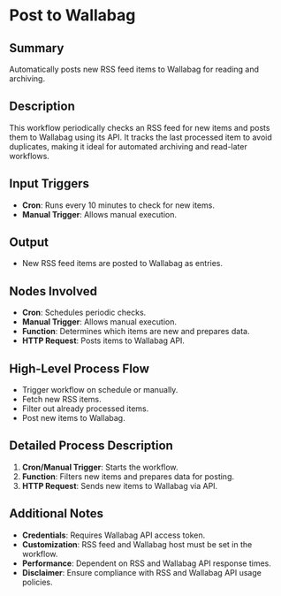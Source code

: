 # Post to Wallabag

## Summary
Automatically posts new RSS feed items to Wallabag for reading and archiving.

## Description
This workflow periodically checks an RSS feed for new items and posts them to Wallabag using its API. It tracks the last processed item to avoid duplicates, making it ideal for automated archiving and read-later workflows.

## Input Triggers
- **Cron**: Runs every 10 minutes to check for new items.
- **Manual Trigger**: Allows manual execution.

## Output
- New RSS feed items are posted to Wallabag as entries.

## Nodes Involved
- **Cron**: Schedules periodic checks.
- **Manual Trigger**: Allows manual execution.
- **Function**: Determines which items are new and prepares data.
- **HTTP Request**: Posts items to Wallabag API.

## High-Level Process Flow
- Trigger workflow on schedule or manually.
- Fetch new RSS items.
- Filter out already processed items.
- Post new items to Wallabag.

## Detailed Process Description
1. **Cron/Manual Trigger**: Starts the workflow.
2. **Function**: Filters new items and prepares data for posting.
3. **HTTP Request**: Sends new items to Wallabag via API.

## Additional Notes
- **Credentials**: Requires Wallabag API access token.
- **Customization**: RSS feed and Wallabag host must be set in the workflow.
- **Performance**: Dependent on RSS and Wallabag API response times.
- **Disclaimer**: Ensure compliance with RSS and Wallabag API usage policies.

